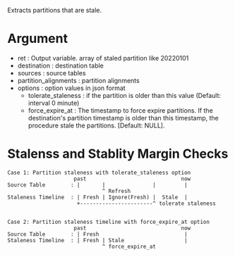 Extracts partitions that are stale.

Argument
===

- ret                  : Output variable. array of staled partition like 20220101
- destination          : destination table
- sources              : source tables
- partition_alignments : partition alignments
- options              : option values in json format
  * tolerate_staleness : if the partition is older than this value (Default: interval 0 minute)
  *    force_expire_at : The timestamp to force expire partitions. If the destination's partition timestamp is older than this timestamp, the procedure stale the partitions. [Default: NULL].


Stalenss and Stablity Margin Checks
===

```
Case 1: Partition staleness with tolerate_staleness option
                     past                              now
Source Table        : |       |               |         |
                              ^ Refresh
Staleness Timeline  : | Fresh | Ignore(Fresh) |  Stale  |
                      +-----------------------^ tolerate staleness


Case 2: Partition staleness timeline with force_expire_at option
                     past                              now
Source Table        : | Fresh                           |
Staleness Timeline  : | Fresh | Stale                   |
                              ^ force_expire_at
```
